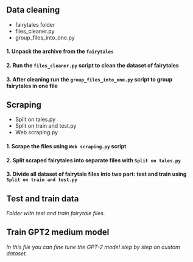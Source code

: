 ## Data cleaning
* fairytales folder
* files_cleaner.py
* group_files_into_one.py

#### 1. Unpack the archive from the `fairytales`
#### 2. Run the `files_cleaner.py` script to clean the dataset of fairytales
#### 3. After cleaning run the  `group_files_into_one.py` script to group fairytales in one file

## Scraping
* Split on tales.py
* Split on train and test.py
* Web scraping.py

#### 1. Scrape the files using `Web scraping.py` script
#### 2. Split scraped fairytales into separate files with `Split on tales.py`
#### 3. Divide all dataset of fairytale files into two part: test and train using `Split on train and test.py`

## Test and train data
_Folder with test and train fairytale files._

## Train GPT2 medium model
_In this file you can fine tune the GPT-2 model step by step on custom dataset._
